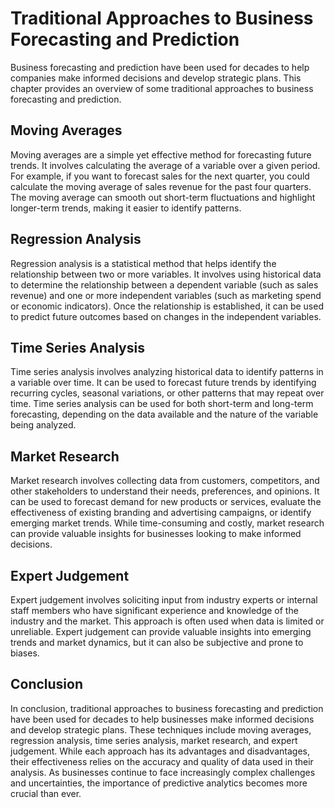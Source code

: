 Traditional Approaches to Business Forecasting and Prediction
================================================================================================================

Business forecasting and prediction have been used for decades to help companies make informed decisions and develop strategic plans. This chapter provides an overview of some traditional approaches to business forecasting and prediction.

Moving Averages
---------------

Moving averages are a simple yet effective method for forecasting future trends. It involves calculating the average of a variable over a given period. For example, if you want to forecast sales for the next quarter, you could calculate the moving average of sales revenue for the past four quarters. The moving average can smooth out short-term fluctuations and highlight longer-term trends, making it easier to identify patterns.

Regression Analysis
-------------------

Regression analysis is a statistical method that helps identify the relationship between two or more variables. It involves using historical data to determine the relationship between a dependent variable (such as sales revenue) and one or more independent variables (such as marketing spend or economic indicators). Once the relationship is established, it can be used to predict future outcomes based on changes in the independent variables.

Time Series Analysis
--------------------

Time series analysis involves analyzing historical data to identify patterns in a variable over time. It can be used to forecast future trends by identifying recurring cycles, seasonal variations, or other patterns that may repeat over time. Time series analysis can be used for both short-term and long-term forecasting, depending on the data available and the nature of the variable being analyzed.

Market Research
---------------

Market research involves collecting data from customers, competitors, and other stakeholders to understand their needs, preferences, and opinions. It can be used to forecast demand for new products or services, evaluate the effectiveness of existing branding and advertising campaigns, or identify emerging market trends. While time-consuming and costly, market research can provide valuable insights for businesses looking to make informed decisions.

Expert Judgement
----------------

Expert judgement involves soliciting input from industry experts or internal staff members who have significant experience and knowledge of the industry and the market. This approach is often used when data is limited or unreliable. Expert judgement can provide valuable insights into emerging trends and market dynamics, but it can also be subjective and prone to biases.

Conclusion
----------

In conclusion, traditional approaches to business forecasting and prediction have been used for decades to help businesses make informed decisions and develop strategic plans. These techniques include moving averages, regression analysis, time series analysis, market research, and expert judgement. While each approach has its advantages and disadvantages, their effectiveness relies on the accuracy and quality of data used in their analysis. As businesses continue to face increasingly complex challenges and uncertainties, the importance of predictive analytics becomes more crucial than ever.

